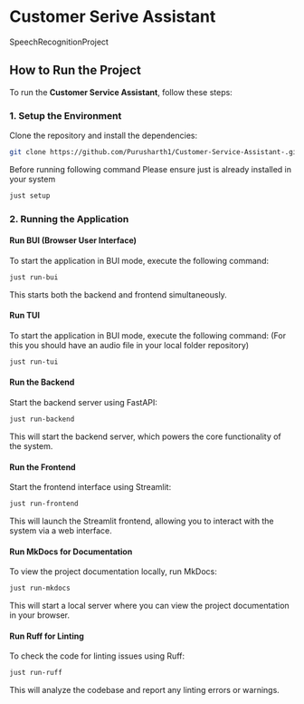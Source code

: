 # Customer Serive Assistant
SpeechRecognitionProject

## How to Run the Project

To run the **Customer Service Assistant**, follow these steps:

### **1. Setup the Environment**

Clone the repository and install the dependencies:

```bash
git clone https://github.com/Purusharth1/Customer-Service-Assistant-.git
```
Before running following command Please ensure just is already installed in your system 
```bash
just setup  
```

### **2. Running the Application**
#### Run BUI (Browser User Interface) 
 
To start the application in BUI mode, execute the following command:
```bash
just run-bui
```
This starts both the backend and frontend simultaneously.
#### Run TUI 
 
To start the application in BUI mode, execute the following command:
(For this you should have an audio file in your local folder repository)
```bash
just run-tui
```


#### Run the Backend

Start the backend server using FastAPI:
```bash
just run-backend
```
This will start the backend server, which powers the core functionality of the system.

#### Run the Frontend

Start the frontend interface using Streamlit:
```bash
just run-frontend
```
This will launch the Streamlit frontend, allowing you to interact with the system via a web interface.


#### Run MkDocs for Documentation

To view the project documentation locally, run MkDocs:
```bash
just run-mkdocs
```
This will start a local server where you can view the project documentation in your browser.

#### Run Ruff for Linting

To check the code for linting issues using Ruff:
```bash
just run-ruff
```
This will analyze the codebase and report any linting errors or warnings.
